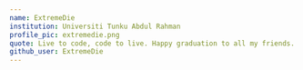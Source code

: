 ```yaml
---
name: ExtremeDie
institution: Universiti Tunku Abdul Rahman
profile_pic: extremedie.png
quote: Live to code, code to live. Happy graduation to all my friends.
github_user: ExtremeDie
---
```

